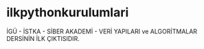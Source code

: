 # ilkpythonkurulumlari
İGÜ - İSTKA - SİBER AKADEMİ - VERİ YAPILARI ve ALGORİTMALAR DERSİNİN İLK ÇIKTISIDIR.
